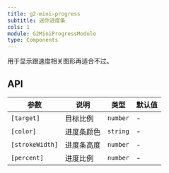 ```yaml
---
title: g2-mini-progress
subtitle: 迷你进度条
cols: 1
module: G2MiniProgressModule
type: Components
---
```


用于显示跟速度相关图形再适合不过。

## API

| 参数            | 说明       | 类型     | 默认值 |
|-----------------|----------|----------|--------|
| `[target]`      | 目标比例   | `number` | -      |
| `[color]`       | 进度条颜色 | `string` | -      |
| `[strokeWidth]` | 进度条高度 | `number` | -      |
| `[percent]`     | 进度比例   | `number` | -      |